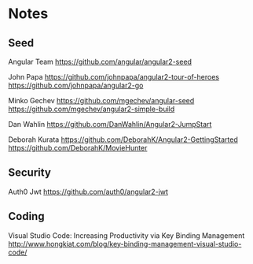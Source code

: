 # Notes

## Seed

Angular Team
https://github.com/angular/angular2-seed

John Papa
https://github.com/johnpapa/angular2-tour-of-heroes
https://github.com/johnpapa/angular2-go

Minko Gechev
https://github.com/mgechev/angular-seed
https://github.com/mgechev/angular2-simple-build

Dan Wahlin
https://github.com/DanWahlin/Angular2-JumpStart

Deborah Kurata
https://github.com/DeborahK/Angular2-GettingStarted
https://github.com/DeborahK/MovieHunter

## Security
Auth0 Jwt
https://github.com/auth0/angular2-jwt

## Coding
Visual Studio Code: Increasing Productivity via Key Binding Management
http://www.hongkiat.com/blog/key-binding-management-visual-studio-code/